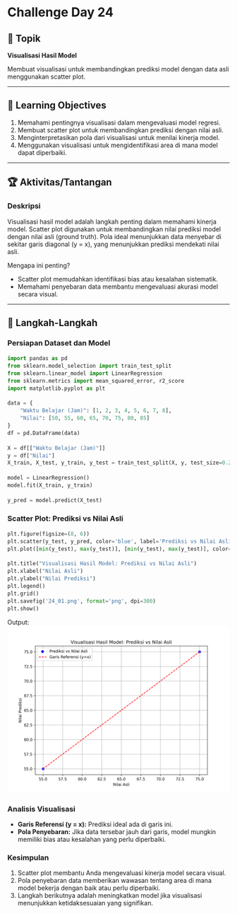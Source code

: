   # Challenge Day 24

## 📝 Topik
**Visualisasi Hasil Model**

Membuat visualisasi untuk membandingkan prediksi model dengan data asli menggunakan scatter plot.

---

## 🎯 Learning Objectives
1. Memahami pentingnya visualisasi dalam mengevaluasi model regresi.
2. Membuat scatter plot untuk membandingkan prediksi dengan nilai asli.
3. Menginterpretasikan pola dari visualisasi untuk menilai kinerja model.
4. Menggunakan visualisasi untuk mengidentifikasi area di mana model dapat diperbaiki.

---

## 🏆 Aktivitas/Tantangan

### Deskripsi
Visualisasi hasil model adalah langkah penting dalam memahami kinerja model. Scatter plot digunakan untuk membandingkan nilai prediksi model dengan nilai asli (ground truth). Pola ideal menunjukkan data menyebar di sekitar garis diagonal (y = x), yang menunjukkan prediksi mendekati nilai asli.

Mengapa ini penting?

- Scatter plot memudahkan identifikasi bias atau kesalahan sistematik.
- Memahami penyebaran data membantu mengevaluasi akurasi model secara visual.

---
## 🚀 Langkah-Langkah

### Persiapan Dataset dan Model
```python
import pandas as pd
from sklearn.model_selection import train_test_split
from sklearn.linear_model import LinearRegression
from sklearn.metrics import mean_squared_error, r2_score
import matplotlib.pyplot as plt

data = {
    "Waktu Belajar (Jam)": [1, 2, 3, 4, 5, 6, 7, 8],
    "Nilai": [50, 55, 60, 65, 70, 75, 80, 85]
}
df = pd.DataFrame(data)

X = df[["Waktu Belajar (Jam)"]]
y = df["Nilai"]
X_train, X_test, y_train, y_test = train_test_split(X, y, test_size=0.2, random_state=42)

model = LinearRegression()
model.fit(X_train, y_train)

y_pred = model.predict(X_test)
```

### Scatter Plot: Prediksi vs Nilai Asli
```python
plt.figure(figsize=(8, 6))
plt.scatter(y_test, y_pred, color='blue', label='Prediksi vs Nilai Asli')
plt.plot([min(y_test), max(y_test)], [min(y_test), max(y_test)], color='red', linestyle='--', label='Garis Referensi (y=x)')

plt.title("Visualisasi Hasil Model: Prediksi vs Nilai Asli")
plt.xlabel("Nilai Asli")
plt.ylabel("Nilai Prediksi")
plt.legend()
plt.grid()
plt.savefig('24_01.png', format='png', dpi=300)
plt.show()
```
Output:
<img src="https://github.com/rohmanurnr/100-Days-of-Python-ML-AI/blob/main/Day%20024/24_01.png" width=”500”>

### Analisis Visualisasi
- **Garis Referensi (y = x):** Prediksi ideal ada di garis ini.
- **Pola Penyebaran:** Jika data tersebar jauh dari garis, model mungkin memiliki bias atau kesalahan yang perlu diperbaiki.

### Kesimpulan 
1. Scatter plot membantu Anda mengevaluasi kinerja model secara visual.
2. Pola penyebaran data memberikan wawasan tentang area di mana model bekerja dengan baik atau perlu diperbaiki.
3. Langkah berikutnya adalah meningkatkan model jika visualisasi menunjukkan ketidaksesuaian yang signifikan.
